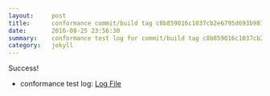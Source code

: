 ```yaml
---
layout:     post
title:      conformance commit/build tag c8b859016c1037cb2e6795d693b981cf5548d31f
date:       2016-08-25 23:56:30
summary:    conformance test log for commit/build tag c8b859016c1037cb2e6795d693b981cf5548d31f.
category:   jekyll
---
```


Success!

- conformance test log: [Log File](http://s3-us-west-2.amazonaws.com/kraken-e2e-logs/conformance/37/build-log.txt)
